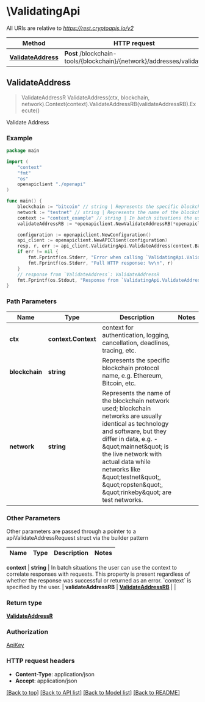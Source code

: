 # \ValidatingApi

All URIs are relative to *https://rest.cryptoapis.io/v2*

Method | HTTP request | Description
------------- | ------------- | -------------
[**ValidateAddress**](ValidatingApi.md#ValidateAddress) | **Post** /blockchain-tools/{blockchain}/{network}/addresses/validate | Validate Address



## ValidateAddress

> ValidateAddressR ValidateAddress(ctx, blockchain, network).Context(context).ValidateAddressRB(validateAddressRB).Execute()

Validate Address



### Example

```go
package main

import (
    "context"
    "fmt"
    "os"
    openapiclient "./openapi"
)

func main() {
    blockchain := "bitcoin" // string | Represents the specific blockchain protocol name, e.g. Ethereum, Bitcoin, etc.
    network := "testnet" // string | Represents the name of the blockchain network used; blockchain networks are usually identical as technology and software, but they differ in data, e.g. - \"mainnet\" is the live network with actual data while networks like \"testnet\", \"ropsten\", \"rinkeby\" are test networks.
    context := "context_example" // string | In batch situations the user can use the context to correlate responses with requests. This property is present regardless of whether the response was successful or returned as an error. `context` is specified by the user. (optional)
    validateAddressRB := *openapiclient.NewValidateAddressRB(*openapiclient.NewValidateAddressRBData(*openapiclient.NewValidateAddressRBDataItem("mho4jHBcrNCncKt38trJahXakuaBnS7LK5"))) // ValidateAddressRB |  (optional)

    configuration := openapiclient.NewConfiguration()
    api_client := openapiclient.NewAPIClient(configuration)
    resp, r, err := api_client.ValidatingApi.ValidateAddress(context.Background(), blockchain, network).Context(context).ValidateAddressRB(validateAddressRB).Execute()
    if err != nil {
        fmt.Fprintf(os.Stderr, "Error when calling `ValidatingApi.ValidateAddress``: %v\n", err)
        fmt.Fprintf(os.Stderr, "Full HTTP response: %v\n", r)
    }
    // response from `ValidateAddress`: ValidateAddressR
    fmt.Fprintf(os.Stdout, "Response from `ValidatingApi.ValidateAddress`: %v\n", resp)
}
```

### Path Parameters


Name | Type | Description  | Notes
------------- | ------------- | ------------- | -------------
**ctx** | **context.Context** | context for authentication, logging, cancellation, deadlines, tracing, etc.
**blockchain** | **string** | Represents the specific blockchain protocol name, e.g. Ethereum, Bitcoin, etc. | 
**network** | **string** | Represents the name of the blockchain network used; blockchain networks are usually identical as technology and software, but they differ in data, e.g. - \&quot;mainnet\&quot; is the live network with actual data while networks like \&quot;testnet\&quot;, \&quot;ropsten\&quot;, \&quot;rinkeby\&quot; are test networks. | 

### Other Parameters

Other parameters are passed through a pointer to a apiValidateAddressRequest struct via the builder pattern


Name | Type | Description  | Notes
------------- | ------------- | ------------- | -------------


 **context** | **string** | In batch situations the user can use the context to correlate responses with requests. This property is present regardless of whether the response was successful or returned as an error. &#x60;context&#x60; is specified by the user. | 
 **validateAddressRB** | [**ValidateAddressRB**](ValidateAddressRB.md) |  | 

### Return type

[**ValidateAddressR**](ValidateAddressR.md)

### Authorization

[ApiKey](../README.md#ApiKey)

### HTTP request headers

- **Content-Type**: application/json
- **Accept**: application/json

[[Back to top]](#) [[Back to API list]](../README.md#documentation-for-api-endpoints)
[[Back to Model list]](../README.md#documentation-for-models)
[[Back to README]](../README.md)

